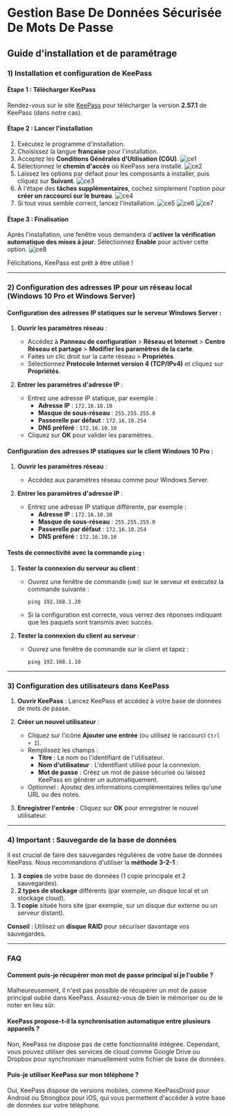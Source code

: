 # **Gestion Base De Données Sécurisée De Mots De Passe**

## Guide d'installation et de paramétrage

### 1) Installation et configuration de KeePass

#### Étape 1 : Télécharger KeePass

Rendez-vous sur le site [KeePass](https://keepass.info) pour télécharger la version **2.57.1** de KeePass (dans notre cas).

#### Étape 2 : Lancer l'installation

1. Exécutez le programme d'installation.
2. Choisissez la langue **française** pour l'installation.
3. Acceptez les **Conditions Générales d'Utilisation (CGU)**.
   ![ce1](https://github.com/WildCodeSchool/TSSR-ANGOU-2409-P1-G1/blob/Images/Capture%20d'%C3%A9cran%202024-10-16%20143004.png?raw=true)
4. Sélectionnez le **chemin d'accès** où KeePass sera installé.
   ![ce2](https://github.com/WildCodeSchool/TSSR-ANGOU-2409-P1-G1/blob/Images/Capture%20d'%C3%A9cran%202024-10-16%20143036.png?raw=true)
5. Laissez les options par défaut pour les composants à installer, puis cliquez sur **Suivant**.
   ![ce3](https://github.com/WildCodeSchool/TSSR-ANGOU-2409-P1-G1/blob/Images/Capture%20d'%C3%A9cran%202024-10-16%20143059.png?raw=true) 
6. À l'étape des **tâches supplémentaires**, cochez simplement l'option pour **créer un raccourci sur le bureau**.
   ![ce4](https://github.com/WildCodeSchool/TSSR-ANGOU-2409-P1-G1/blob/Images/Capture%20d'%C3%A9cran%202024-10-16%20143112.png?raw=true) 
8. Si tout vous semble correct, lancez l'installation.
   ![ce5](https://github.com/WildCodeSchool/TSSR-ANGOU-2409-P1-G1/blob/Images/Capture%20d'%C3%A9cran%202024-10-16%20143131.png?raw=true)
   ![ce6](https://github.com/WildCodeSchool/TSSR-ANGOU-2409-P1-G1/blob/Images/Capture%20d'%C3%A9cran%202024-10-16%20143156.png?raw=true)
   ![ce7](https://github.com/WildCodeSchool/TSSR-ANGOU-2409-P1-G1/blob/Images/Capture%20d'%C3%A9cran%202024-10-16%20143220.png?raw=true)
#### Étape 3 : Finalisation

Après l'installation, une fenêtre vous demandera d'**activer la vérification automatique des mises à jour**. Sélectionnez **Enable** pour activer 
cette option.
![ce8](https://github.com/WildCodeSchool/TSSR-ANGOU-2409-P1-G1/blob/Images/Capture%20d'%C3%A9cran%202024-10-16%20143237.png?raw=true)

Félicitations, KeePass est prêt à être utilisé !

---

### 2) Configuration des adresses IP pour un réseau local (Windows 10 Pro et Windows Server)

#### Configuration des adresses IP statiques sur le serveur Windows Server :

1. **Ouvrir les paramètres réseau** :
   - Accédez à **Panneau de configuration** > **Réseau et Internet** > **Centre Réseau et partage** > **Modifier les paramètres de la carte**.
   - Faites un clic droit sur la carte réseau > **Propriétés**.
   - Sélectionnez **Protocole Internet version 4 (TCP/IPv4)** et cliquez sur **Propriétés**.
   
2. **Entrer les paramètres d'adresse IP** :
   - Entrez une adresse IP statique, par exemple :
     - **Adresse IP** : `172.16.10.10`
     - **Masque de sous-réseau** : `255.255.255.0`
     - **Passerelle par défaut** : `172.16.10.254`
     - **DNS préféré** : `172.16.10.10`
   - Cliquez sur **OK** pour valider les paramètres.

#### Configuration des adresses IP statiques sur le client Windows 10 Pro :

1. **Ouvrir les paramètres réseau** :
   - Accédez aux paramètres réseau comme pour Windows Server.

2. **Entrer les paramètres d'adresse IP** :
   - Entrez une adresse IP statique différente, par exemple :
     - **Adresse IP** : `172.16.10.30`
     - **Masque de sous-réseau** : `255.255.255.0`
     - **Passerelle par défaut** : `172.16.10.254`
     - **DNS préféré** : `172.16.10.10`

#### Tests de connectivité avec la commande `ping` :

1. **Tester la connexion du serveur au client** :
   - Ouvrez une fenêtre de commande (`cmd`) sur le serveur et exécutez la commande suivante :
     ```
     ping 192.168.1.20
     ```
   - Si la configuration est correcte, vous verrez des réponses indiquant que les paquets sont transmis avec succès.

2. **Tester la connexion du client au serveur** :
   - Ouvrez une fenêtre de commande sur le client et tapez :
     ```
     ping 192.168.1.10
     ```

---

### 3) Configuration des utilisateurs dans KeePass

1. **Ouvrir KeePass** : Lancez KeePass et accédez à votre base de données de mots de passe.

2. **Créer un nouvel utilisateur** :
   - Cliquez sur l'icône **Ajouter une entrée** (ou utilisez le raccourci `Ctrl + I`).
   - Remplissez les champs :
     - **Titre** : Le nom ou l'identifiant de l'utilisateur.
     - **Nom d'utilisateur** : L'identifiant utilisé pour la connexion.
     - **Mot de passe** : Créez un mot de passe sécurisé ou laissez KeePass en générer un automatiquement.
   - Optionnel : Ajoutez des informations complémentaires telles qu'une URL ou des notes.

3. **Enregistrer l'entrée** : Cliquez sur **OK** pour enregistrer le nouvel utilisateur.

---

### 4) Important : Sauvegarde de la base de données

Il est crucial de faire des sauvegardes régulières de votre base de données KeePass. Nous recommandons d'utiliser la **méthode 3-2-1** :

1. **3 copies** de votre base de données (1 copie principale et 2 sauvegardes).
2. **2 types de stockage** différents (par exemple, un disque local et un stockage cloud).
3. **1 copie** située hors site (par exemple, sur un disque dur externe ou un serveur distant).

**Conseil** : Utilisez un **disque RAID** pour sécuriser davantage vos sauvegardes.

---

### FAQ

#### Comment puis-je récupérer mon mot de passe principal si je l'oublie ?
Malheureusement, il n'est pas possible de récupérer un mot de passe principal oublié dans KeePass. Assurez-vous de bien le mémoriser ou de le noter en lieu sûr.

#### KeePass propose-t-il la synchronisation automatique entre plusieurs appareils ?
Non, KeePass ne dispose pas de cette fonctionnalité intégrée. Cependant, vous pouvez utiliser des services de cloud comme Google Drive ou Dropbox pour synchroniser manuellement votre fichier de base de données.

#### Puis-je utiliser KeePass sur mon téléphone ?
Oui, KeePass dispose de versions mobiles, comme KeePassDroid pour Android ou Strongbox pour iOS, qui vous permettent d'accéder à votre base de données sur votre téléphone.

